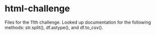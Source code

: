 # html-challenge

Files for the 11th challenge. Looked up documentation for the following methods: str.split(), df.astype(), and df.to_csv().
